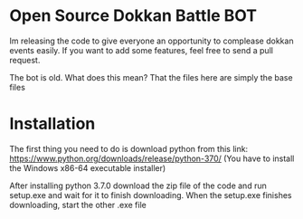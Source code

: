 # Open Source Dokkan Battle BOT

Im releasing the code to give everyone an opportunity to complease dokkan events easily. 
If you want to add some features, feel free to send a pull request.

The bot is old. What does this mean? That the files here are simply the base files

# Installation

The first thing you need to do is download python from this link: https://www.python.org/downloads/release/python-370/ (You have to install the Windows x86-64 executable installer)

After installing python 3.7.0 download the zip file of the code and run setup.exe and wait for it to finish downloading.
When the setup.exe finishes downloading, start the other .exe file
